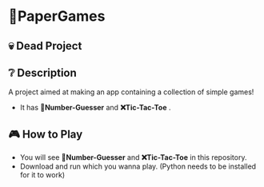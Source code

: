 # 📝PaperGames
## 💀 Dead Project
## ❔ Description
A project aimed at making an app containing a collection of simple games!
- It has **🔢Number-Guesser** and **❌Tic-Tac-Toe** .
## 🎮 How to Play
- You will see **🔢Number-Guesser** and **❌Tic-Tac-Toe** in this repository.
- Download and run which you wanna play. (Python needs to be installed for it to work)
